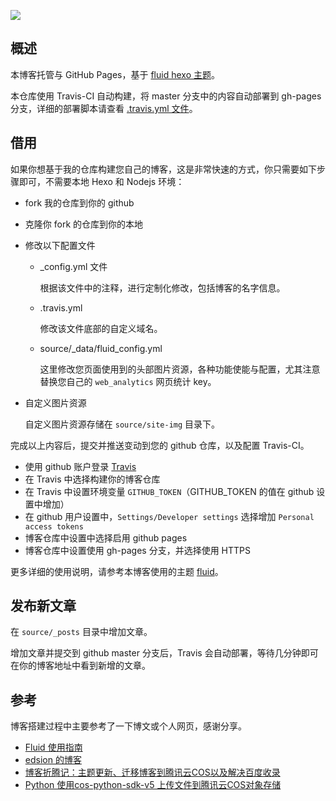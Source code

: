
<p align="left">
    <a href="https://travis-ci.com/murphyzhao/blog" alt="Travis-CI"><img src="https://api.travis-ci.com/murphyzhao/blog.svg?branch=master" /></a>
</p>

## 概述

本博客托管与 GitHub Pages，基于 [fluid hexo 主题](https://github.com/fluid-dev/hexo-theme-fluid)。

本仓库使用 Travis-CI 自动构建，将 master 分支中的内容自动部署到 gh-pages 分支，详细的部署脚本请查看 [.travis.yml 文件](./.travis.yml)。

## 借用

如果你想基于我的仓库构建您自己的博客，这是非常快速的方式，你只需要如下步骤即可，不需要本地 Hexo 和 Nodejs 环境：

- fork 我的仓库到你的 github
- 克隆你 fork 的仓库到你的本地
- 修改以下配置文件

    - _config.yml 文件

        根据该文件中的注释，进行定制化修改，包括博客的名字信息。

    - .travis.yml

        修改该文件底部的自定义域名。

    - source/_data/fluid_config.yml

        这里修改您页面使用到的头部图片资源，各种功能使能与配置，尤其注意替换您自己的 `web_analytics` 网页统计 key。

- 自定义图片资源

    自定义图片资源存储在 `source/site-img` 目录下。

完成以上内容后，提交并推送变动到您的 github 仓库，以及配置 Travis-CI。

- 使用 github 账户登录 [Travis](https://travis-ci.com)
- 在 Travis 中选择构建你的博客仓库
- 在 Travis 中设置环境变量 `GITHUB_TOKEN`（GITHUB_TOKEN 的值在 github 设置中增加）
- 在 github 用户设置中，`Settings/Developer settings` 选择增加 `Personal access tokens`
- 博客仓库中设置中选择启用 github pages
- 博客仓库中设置使用 gh-pages 分支，并选择使用 HTTPS

更多详细的使用说明，请参考本博客使用的主题 [fluid](https://github.com/fluid-dev/hexo-theme-fluid)。

## 发布新文章

在 `source/_posts` 目录中增加文章。

增加文章并提交到 github master 分支后，Travis 会自动部署，等待几分钟即可在你的博客地址中看到新增的文章。

## 参考

博客搭建过程中主要参考了一下博文或个人网页，感谢分享。

- [Fluid 使用指南](https://fluid-dev.github.io/hexo-fluid-docs/guide/)
- [edsion 的博客](https://blog.i1hao.com/2018/09/01/hexo-and-githubpages-best-practices/)
- [博客折腾记：主题更新、迁移博客到腾讯云COS以及解决百度收录](http://xiang578.com/post/use-cos-to-store-blog.html)
- [Python 使用cos-python-sdk-v5 上传文件到腾讯云COS对象存储](https://www.cloudcared.cn/2338.html)
